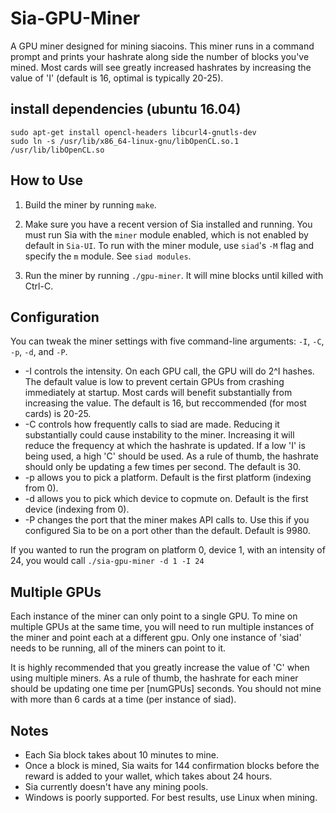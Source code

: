 # Sia-GPU-Miner
A GPU miner designed for mining siacoins. This miner runs in a command prompt
and prints your hashrate along side the number of blocks you've mined. Most
cards will see greatly increased hashrates by increasing the value of 'I'
(default is 16, optimal is typically 20-25).

## install dependencies (ubuntu 16.04)
```
sudo apt-get install opencl-headers libcurl4-gnutls-dev
sudo ln -s /usr/lib/x86_64-linux-gnu/libOpenCL.so.1 /usr/lib/libOpenCL.so
```
## How to Use
1) Build the miner by running `make`.

2) Make sure you have a recent version of Sia installed and running. You must run Sia with the `miner` module enabled, which is not enabled by default in `Sia-UI`. To run with the miner module, use `siad`'s `-M` flag and specify the `m` module. See `siad modules`.

3) Run the miner by running `./gpu-miner`. It will mine blocks until killed with Ctrl-C.

## Configuration
You can tweak the miner settings with five command-line arguments: `-I`, `-C`, `-p`, `-d`, and `-P`.
* -I controls the intensity. On each GPU call, the GPU will do 2^I hashes. The
  default value is low to prevent certain GPUs from crashing immediately at
  startup. Most cards will benefit substantially from increasing the value. The
  default is 16, but reccommended (for most cards) is 20-25.
* -C controls how frequently calls to siad are made. Reducing it substantially
  could cause instability to the miner. Increasing it will reduce the frequency
  at which the hashrate is updated. If a low 'I' is being used, a high 'C'
  should be used. As a rule of thumb, the hashrate should only be updating a
  few times per second. The default is 30.
* -p allows you to pick a platform. Default is the first platform (indexing
  from 0).
* -d allows you to pick which device to copmute on. Default is the first device
  (indexing from 0).
* -P changes the port that the miner makes API calls to. Use this if you
  configured Sia to be on a port other than the default. Default is 9980.

If you wanted to run the program on platform 0, device 1, with an intensity of
24, you would call `./sia-gpu-miner -d 1 -I 24`

## Multiple GPUs
Each instance of the miner can only point to a single GPU. To mine on multiple
GPUs at the same time, you will need to run multiple instances of the miner and
point each at a different gpu. Only one instance of 'siad' needs to be running,
all of the miners can point to it.

It is highly recommended that you greatly increase the value of 'C' when using
multiple miners. As a rule of thumb, the hashrate for each miner should be
updating one time per [numGPUs] seconds. You should not mine with more than 6
cards at a time (per instance of siad).

## Notes
*    Each Sia block takes about 10 minutes to mine.
*    Once a block is mined, Sia waits for 144 confirmation blocks before the
	 reward is added to your wallet, which takes about 24 hours.
*    Sia currently doesn't have any mining pools.
*    Windows is poorly supported. For best results, use Linux when mining.
